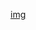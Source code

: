 [img](https://github.com/lxhelmer/ot-harjoitus/blob/main/wol-ctrl/dokumentaatio/Screenshot%202024-04-16%20at%2023-06-14%20Document%20--%20SmartDraw.png)
